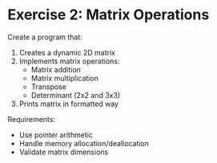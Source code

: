 # Exercise 2: Matrix Operations

Create a program that:
1. Creates a dynamic 2D matrix
2. Implements matrix operations:
   - Matrix addition
   - Matrix multiplication
   - Transpose
   - Determinant (2x2 and 3x3)
3. Prints matrix in formatted way

Requirements:
- Use pointer arithmetic
- Handle memory allocation/deallocation
- Validate matrix dimensions 